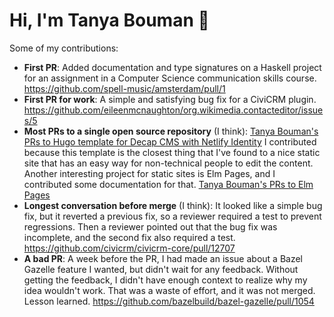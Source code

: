 # Hi, I'm Tanya Bouman 👋

Some of my contributions:

- **First PR**: Added documentation and type signatures on a Haskell project for an assignment in a Computer Science communication skills course.  https://github.com/spell-music/amsterdam/pull/1
- **First PR for work**: A simple and satisfying bug fix for a CiviCRM plugin. https://github.com/eileenmcnaughton/org.wikimedia.contacteditor/issues/5
- **Most PRs to a single open source repository** (I think): [Tanya Bouman's PRs to Hugo template for Decap CMS with Netlify Identity](https://github.com/decaporg/one-click-hugo-cms/pulls?q=is%3Apr+author%3Atanyabouman+)  I contributed because this template is the closest thing that I've found to a nice static site that has an easy way for non-technical people to edit the content.  Another interesting project for static sites is Elm Pages, and I contributed some documentation for that. [Tanya Bouman's PRs to Elm Pages](https://github.com/dillonkearns/elm-pages/pulls?q=is%3Apr+author%3Atanyabouman+)
- **Longest conversation before merge** (I think): It looked like a simple bug fix, but it reverted a previous fix, so a reviewer required a test to prevent regressions. Then a reviewer pointed out that the bug fix was incomplete, and the second fix also required a test. https://github.com/civicrm/civicrm-core/pull/12707
- **A bad PR**: A week before the PR, I had made an issue about a Bazel Gazelle feature I wanted, but didn't wait for any feedback.  Without getting the feedback, I didn't have enough context to realize why my idea wouldn't work.  That was a waste of effort, and it was not merged. Lesson learned. https://github.com/bazelbuild/bazel-gazelle/pull/1054

<!--
**tanyabouman/tanyabouman** is a ✨ _special_ ✨ repository because its `README.md` (this file) appears on your GitHub profile.

Here are some ideas to get you started:

- 🔭 I’m currently working on ...
- 🌱 I’m currently learning ...
- 👯 I’m looking to collaborate on ...
- 🤔 I’m looking for help with ...
- 💬 Ask me about ...
- 📫 How to reach me: ...
- 😄 Pronouns: ...
- ⚡ Fun fact: ...
-->
